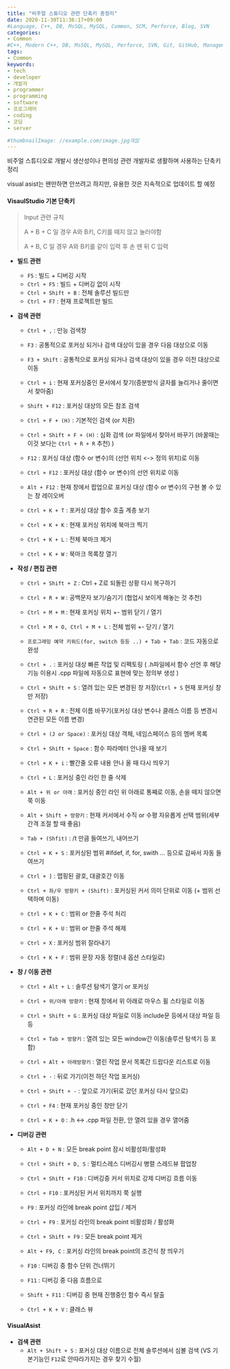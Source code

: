 ```yaml
---
title: "비주얼 스튜디오 관련 단축키 총정리"
date: 2020-11-30T11:36:17+09:00
#Language, C++, DB, MsSQL, MySQL, Common, SCM, Perforce, Blog, SVN
categories:
- Common
#C++, Modern C++, DB, MsSQL, MySQL, Perforce, SVN, Git, GitHub, Management, Blog, Hugo, Architecture
tags:
- Common
keywords:
- tech
- developer
- 개발자
- programmer
- programming
- software
- 프로그래머
- coding
- 코딩
- server

#thumbnailImage: //example.com/image.jpg개읹
---
```


비주얼 스튜디오로 개발시 생산성이나 편의성 관련 개발자로 생활하며 사용하는 단축키 정리

visual asist는 왠만하면 안쓰려고 하지만, 유용한 것은 지속적으로 업데이트 할 예정

<!--more-->

#### VisaulStudio 기본 단축키

> Input 관련 규칙
>
> A + B + C 일 경우 A와 B키, C키를 떼지 않고 눌러야함
>
>  A + B, C 일 경우 A와 B키를 같이 입력 후 손 뗀 뒤 C 입력

- **빌드 관련**
  - `F5` : 빌드 + 디버깅 시작
  - `Ctrl + F5` : 빌드 + 디버깅 없이 시작
  - `Ctrl + Shift + B` : 전체 솔루션 빌드만
  - `Ctrl + F7` : 현재 프로젝트만 빌드

- **검색 관련**

  - `Ctrl + ,` : 만능 검색창

  - `F3` : 공통적으로 포커싱 되거나 검색 대상이 있을 경우 다음 대상으로 이동
  - `F3 + Shift` : 공통적으로 포커싱 되거나 검색 대상이 있을 경우 이전 대상으로 이동

  - `Ctrl + i` : 현재 포커싱중인 문서에서 찾기(증분방식 글자를 늘리거나 줄이면서 찾아줌)
  - `Shift + F12` : 포커싱 대상의 모든 참조 검색
  - `Ctrl + F + (H)` : 기본적인 검색 (or 치환)
  - `Ctrl + Shift + F + (H)` : 심화 검색 (or 파일에서 찾아서 바꾸기 (바꿀때는 이것 보다는 `Ctrl + R + R` 추천) )
  - `F12` : 포커싱 대상 (함수 or 변수)의 (선언 위치 <-> 정의 위치)로 이동
  - `Ctrl + F12` : 포커싱 대상 (함수 or 변수)의 선언 위치로 이동
  - `Alt + F12` : 현재 창에서 팝업으로 포커싱 대상 (함수 or 변수)의 구현 볼 수 있는 창 레이오버
  - `Ctrl + K + T` : 포커싱 대상 함수 호출 계층 보기
  - `Ctrl + K + K` : 현재 포커싱 위치에 북마크 찍기
  - `Ctrl + K + L` : 전체 북마크 제거
  - `Ctrl + K + W` : 북마크 목록창 열기

- **작성 / 편집 관련**

  - `Ctrl + Shift + Z` : Ctrl + Z로 되돌린 상황 다시 복구하기

  -  `Ctrl + R + W` : 공백문자 보기/숨기기 (협업시 보이게 해놓는 것 추천)
  - `Ctrl + M + M` : 현재 포커싱 위치 +- 범위 닫기 / 열기
  - `Ctrl + M + O, Ctrl + M + L` : 전체 범위 +- 닫기 / 열기

  - `프로그래밍 예약 키워드(for, switch 등등 ..) + Tab + Tab` : 코드 자동으로 완성 

  - `Ctrl + .` : 포커싱 대상 빠른 작업 및 리펙토링 ( .h파일에서 함수 선언 후 해당 기능 이용시 .cpp 파일에 자동으로 표현에 맞는 정의부 생성 )

  - `Ctrl + Shift + S` : 열려 있는 모든 변경된 창 저장(`Ctrl + S` 현재 포커싱 창만 저장)

  - `Ctrl + R + R` : 전체 이름 바꾸기(포커싱 대상 변수나 클래스 이름 등 변경시 연관된 모든 이름 변경) 
  - `Ctrl + (J or Space)`  : 포커싱 대상 객체, 네임스페이스 등의 멤버 목록
  - `Ctrl + Shift + Space` : 함수 파라메터 안나올 때 보기
  - `Ctrl + K + i` : 빨간줄 오류 내용 안나 올 때 다시 띄우기
  - `Ctrl + L` : 포커싱 중인 라인 한 줄 삭제
  - `Alt + 위 or 아래` : 포커싱 중인 라인 위 아래로 통째로 이동, 손을 떼지 않으면 쭉 이동
  - `Alt + Shift + 방향키` : 현재 커서에서 수직 or 수평 자유롭게 선택 범위(세부 간격 조절 할 때 좋음)
  - `Tab + (Shfit)` : /t 만큼 들여쓰기, 내어쓰기
  - `Ctrl + K + S` : 포커싱된 범위 #ifdef, if, for, swith ... 등으로 감싸서 자동 들여쓰기
  - `Ctrl + ]` : 맵핑된 괄호, 대괄호간 이동
  - `Ctrl + 좌/우 방향키 + (Shift)` : 포커싱된 커서 의미 단위로 이동 (+ 범위 선택하며 이동)
  - `Ctrl + K + C` : 범위 or 한줄 주석 처리
  - `Ctrl + K + U` : 범위 or 한줄 주석 해제
  - `Ctrl + X` : 포커싱 범위 잘라내기
  - `Ctrl + K + F` : 범위 문장 자동 정렬(내 옵션 스타일로) 

- **창 / 이동 관련**

  - `Ctrl + Alt + L` : 솔루션 탐색기 열기 or 포커싱

  - `Ctrl + 위/아래 방향키` : 현재 창에서 위 아래로 마우스 휠 스타일로 이동

  - `Ctrl + Shift + G` : 포커싱 대상 파일로 이동 include문 등에서 대상 파일 등등

  - `Ctrl + Tab + 방향키` : 열려 있는 모든 window간 이동(솔루션 탐색기 등 포함)
  - `Ctrl + Alt + 아래방향키` : 열린 작업 문서 목록간 드랍다운 리스트로 이동

  - `Ctrl + -` : 뒤로 가기(이전 하던 작업 포커싱)
  - `Ctrl + Shift + -` : 앞으로 가기(뒤로 갔던 포커싱 다시 앞으로)

  - `Ctrl + F4` : 현재 포커싱 중인 창만 닫기

  - `Ctrl + K + O` : .h <-> .cpp 파일 전환, 안 열려 있을 경우 열어줌

- **디버깅 관련**

  - `Alt + D + N` : 모든 break point 잠시 비활성화/활성화

  - `Ctrl + Shift + D, S` : 멀티스레스 디버깅시 병렬 스레드뷰 팝업창

  - `Ctrl + Shift + F10` : 디버깅중 커서 위치로 강제 디버깅 흐름 이동
  - `Ctrl + F10` : 포커싱된 커서 위치까지 쭉 실행

  - `F9` : 포커싱 라인에 break point 삽입 / 제거
  - `Ctrl + F9` : 포커싱 라인의 break point 비활성화 / 활성화
  - `Ctrl + Shift + F9` : 모든 break point 제거
  - `Alt + F9, C` : 포커싱 라인의 break point의 조건식 창 띄우기
  - `F10` : 디버깅 중 함수 단위 건너뛰기
  - `F11` : 디버깅 중 다음 흐름으로
  - `Shift + F11` : 디버깅 중 현재 진행중인 함수 즉시 탈출
  - `Ctrl + K + V` : 클래스 뷰



#### VisualAsist

- **검색 관련**
  - `Alt + Shift + S` : 포커싱 대상 이름으로 전체 솔루션에서 심볼 검색 (VS 기본기능인 `F12`로 안따라가지는 경우 찾기 수월)